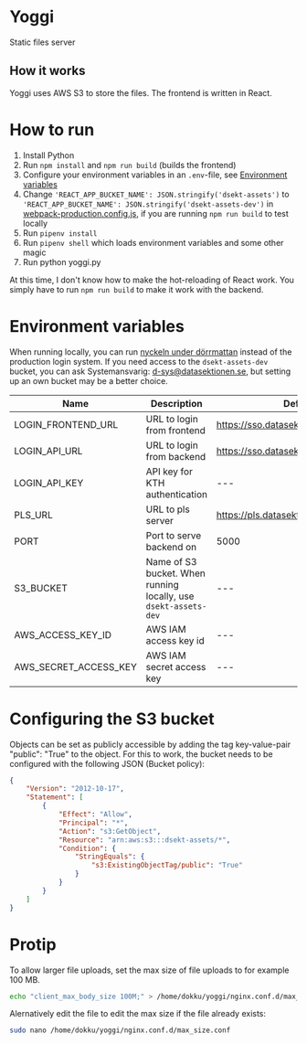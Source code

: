 # Yoggi
Static files server

## How it works
Yoggi uses AWS S3 to store the files. The frontend is written in React.

# How to run
1. Install Python
1. Run `npm install` and `npm run build` (builds the frontend)
1. Configure your environment variables in an `.env`-file, see [Environment variables](#environment-variables)
1. Change `'REACT_APP_BUCKET_NAME': JSON.stringify('dsekt-assets')` to `'REACT_APP_BUCKET_NAME': JSON.stringify('dsekt-assets-dev')` in [webpack-production.config.js](/webpack-production.config.js), if you are running `npm run build` to test locally
1. Run `pipenv install`
1. Run `pipenv shell` which loads environment variables and some other magic
1. Run python yoggi.py

At this time, I don't know how to make the hot-reloading of React work. You simply have to run `npm run build` to make it work with the backend.

# Environment variables

When running locally, you can run [nyckeln under dörrmattan](https://github.com/datasektionen/nyckeln-under-dorrmattan) instead of the production login system. If you need access to the `dsekt-assets-dev` bucket, you can ask Systemansvarig: [d-sys@datasektionen.se](mailto:d-sys@datasektionen.se), but setting up an own bucket may be a better choice.

| Name                           | Description                     | Default                                   |
| ------------------------------ | ------------------------------- | ----------------------------------------- |
| LOGIN_FRONTEND_URL             | URL to login from frontend      | https://sso.datasektionen.se/legacyapi    |
| LOGIN_API_URL                  | URL to login from backend       | https://sso.datasektionen.se/legacyapi    |
| LOGIN_API_KEY                  | API key for KTH authentication  | ---                                       |
| PLS_URL                        | URL to pls server               | https://pls.datasektionen.se              |
| PORT                           | Port to serve backend on        | 5000                                      |
| S3_BUCKET                      | Name of S3 bucket. When running locally, use `dsekt-assets-dev` | ---       |
| AWS_ACCESS_KEY_ID              | AWS IAM access key id           | ---                                       |
| AWS_SECRET_ACCESS_KEY          | AWS IAM secret access key       | ---                                       |

# Configuring the S3 bucket

Objects can be set as publicly accessible by adding the tag key-value-pair "public": "True" to the object. For this to work, the bucket needs to be configured with the following JSON (Bucket policy):
```JSON
{
    "Version": "2012-10-17",
    "Statement": [
        {
            "Effect": "Allow",
            "Principal": "*",
            "Action": "s3:GetObject",
            "Resource": "arn:aws:s3:::dsekt-assets/*",
            "Condition": {
                "StringEquals": {
                    "s3:ExistingObjectTag/public": "True"
                }
            }
        }
    ]
}
```

# Protip
To allow larger file uploads, set the max size of file uploads to for example 100 MB.

```bash
echo "client_max_body_size 100M;" > /home/dokku/yoggi/nginx.conf.d/max_size.conf
```

Alernatively edit the file to edit the max size if the file already exists:

```bash
sudo nano /home/dokku/yoggi/nginx.conf.d/max_size.conf
```
